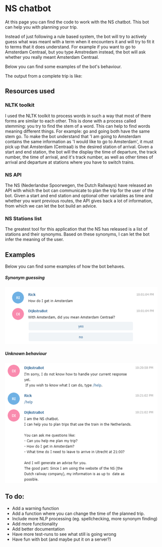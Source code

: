 # NS chatbot
At this page you can find the code to work with the NS chatbot.
This bot can help you with planning your trip. 

Instead of just following a rule based system, the bot will try to actively 
guess what was meant with a term when it encounters it and will try to fit it
to terms that it does understand. For example if you want to go to Amsterdam
Centraal, but you type Amstredam instead, the bot will ask whether you really
meant Amsterdam Centraal.

Below you can find some examples of the bot's behaviour.

The output from a complete trip is like:


## Resources used
### NLTK toolkit
I used the NLTK toolkit to process words in such a way that most of there forms
are similar to each other. This is done with a process called stemming: you
try to find the stem of a word. This can help to find words meaning different 
things. For example: go and going both have the same stem go. To make the bot
understand that 'I am going to Amsterdam contains the same information as 'I 
would like to go to Amsterdam', it must pick up that Amsterdam (Centraal) is
the desired station of arrival.
Given a start and end station, the bot will the display the time of departure, 
the track number, the time of arrival, and it's track number, as well as other
times of arrival and departure at stations where you have to switch trains.
 
### NS API
The NS (Nederlandse Spoorwegen, the Dutch Railways) have released an API with 
which the bot can communicate to plan the trip for the user of the bot. Given
a start and end station and optional other variables as time and whether you
want previous routes, the API gives back a lot of information, from which we 
can let the bot build an advice.

### NS Stations list
The greatest tool for this application that the NS has released is a list of 
stations and their synonyms. Based on these synonyms, I can let the bot infer
the meaning of the user.

## Examples
Below you can find some examples of how the bot behaves.

##### Synonym guessing
![example of synonym guessing](./wg4-chatbot/resources/example_synonyms.PNG)

##### Unknown behaviour
![example unknown behaviour](./wg4-chatbot/resources/unknown.PNG)


## To do:
- Add a warning function
- Add a function where you can change the time of the planned trip.
- Include more NLP processing (eg. spellchecking, more synonym finding)
- Add more functionality
- Add better documentation
- Have more test-runs to see what still is going wrong
- Have fun with bot (and maybe put it on a server?)

